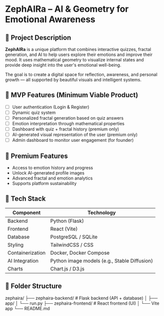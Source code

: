 # ZephAIRa – AI & Geometry for Emotional Awareness

## 📌 Project Description

**ZephAIRa** is a unique platform that combines interactive quizzes, fractal generation, and AI to help users explore their emotions and improve their mood. It uses mathematical geometry to visualize internal states and provide deep insight into the user's emotional well-being.

The goal is to create a digital space for reflection, awareness, and personal growth — all supported by beautiful visuals and intelligent systems.

## 🚀 MVP Features (Minimum Viable Product)

- [ ] User authentication (Login & Register)
- [ ] Dynamic quiz system
- [ ] Personalized fractal generation based on quiz answers
- [ ] Emotion interpretation through mathematical properties
- [ ] Dashboard with quiz + fractal history (premium only)
- [ ] AI-generated visual representation of the user (premium only)
- [ ] Admin dashboard to monitor user engagement (for founder)

## 💎 Premium Features

- Access to emotion history and progress
- Unlock AI-generated profile images
- Advanced fractal and emotion analytics
- Supports platform sustainability

## 🧰 Tech Stack

| Component      | Technology           |
|----------------|----------------------|
| Backend        | Python (Flask)       |
| Frontend       | React (Vite)         |
| Database       | PostgreSQL / SQLite  |
| Styling        | TailwindCSS / CSS    |
| Containerization | Docker, Docker Compose |
| AI Integration | Python image models (e.g., Stable Diffusion) |
| Charts         | Chart.js / D3.js     |

## 📁 Folder Structure
zephaira/
├── zephaira-backend/     # Flask backend (API + database)
│   ├── app/
│   └── run.py
├── zephaira-frontend/    # React frontend (UI)
│   └── Vite app
└── README.md
